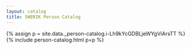 ```yaml
---
layout: catalog
title: SWERIK Person Catalog
---
```

{% assign p = site.data._person-catalog.i-Lh9kYcGDBLjeWYgViArsTT %}
{% include person-catalog.html p=p %}


